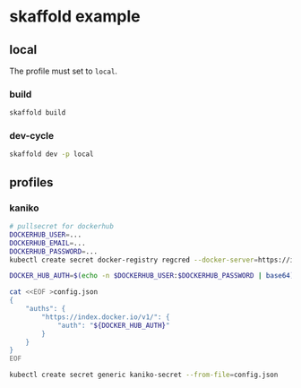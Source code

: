 # skaffold example

## local
The profile must set to `local`.

### build

```bash
skaffold build
```

###  dev-cycle


```bash
skaffold dev -p local
```

## profiles

### kaniko

```bash
# pullsecret for dockerhub
DOCKERHUB_USER=...
DOCKERHUB_EMAIL=...
DOCKERHUB_PASSWORD=...
kubectl create secret docker-registry regcred --docker-server=https://index.docker.io/v1/ --docker-username=$DOCKERHUB_USER --docker-password=$DOCKERHUB_PASSWORD --docker-email=$DOCKERHUB_EMAIL

DOCKER_HUB_AUTH=$(echo -n $DOCKERHUB_USER:$DOCKERHUB_PASSWORD | base64)

cat <<EOF >config.json
{
    "auths": {
        "https://index.docker.io/v1/": {
            "auth": "${DOCKER_HUB_AUTH}"
        }
    }
}
EOF

kubectl create secret generic kaniko-secret --from-file=config.json

```
